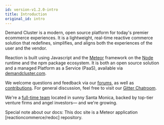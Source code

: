 ```yaml
---
id: version-v1.2.0-intro
title: Introduction
original_id: intro
---
```

    
Demand Cluster is a modern, open source platform for today's premier ecommerce experiences. It is a lightweight, real-time reactive commerce solution that redefines, simplifies, and aligns both the experiences of the user and the vendor.

Reaction is built using Javascript and the [Meteor](https://meteor.com) framework on the [Node](https://nodejs.org) runtime and the npm package ecosystem. It is both an open source solution and a managed Platform as a Service (PaaS), available via [demandcluster.com](https://demandcluster.com).

We welcome questions and feedback via our [forums](https://forums.demandcluster.com), as well as [contributions](https://demandcluster.com/contributors). For general discussion, feel free to visit our [Gitter Chatroom](https://gitter.im/reactioncommerce/reaction).

We're a [full-time team](https://demandcluster.com/about) located in sunny Santa Monica, backed by top-tier venture firms and angel investors— and we're growing.

Special note about our docs: This doc site is a Meteor application [reactioncommerce/redoc] repository.
